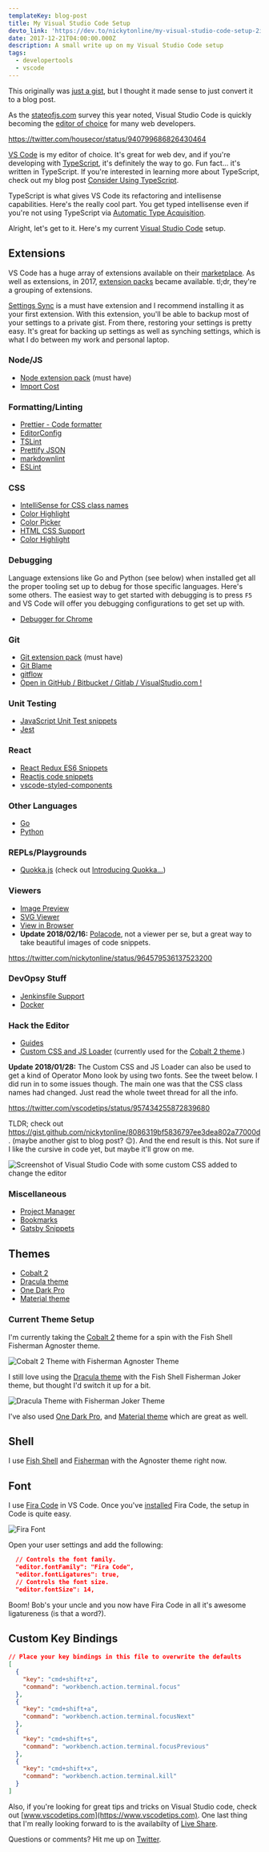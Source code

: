 ```yaml
---
templateKey: blog-post
title: My Visual Studio Code Setup
devto_link: 'https://dev.to/nickytonline/my-visual-studio-code-setup-2ima'
date: 2017-12-21T04:00:00.000Z
description: A small write up on my Visual Studio Code setup
tags:
  - developertools
  - vscode
---
```


This originally was [just a gist](https://gist.github.com/nickytonline/3d5ffeab871a6662d7a3f89bb0bed0f8), but I thought it made sense to just convert it to a blog post.

As the [stateofjs.com](https://stateofjs.com) survey this year noted, Visual Studio Code is quickly becoming the [editor of choice](https://stateofjs.com/2017/other-tools/) for many web developers.

https://twitter.com/housecor/status/940799686826430464

[VS Code](https://code.visualstudio.com/Download) is my editor of choice. It's great for web dev, and if you're developing with [TypeScript](http://www.typescriptlang.org), it's definitely the way to go. Fun fact... it's written in TypeScript. If you're interested in learning more about TypeScript, check out my blog post [Consider Using TypeScript](https://www.iamdeveloper.com/consider-using-typescript/).

TypeScript is what gives VS Code its refactoring and intellisense capabilities. Here's the really cool part. You get typed intellisense even if you're not using TypeScript via [Automatic Type Acquisition](https://code.visualstudio.com/docs/languages/javascript#_automatic-type-acquisition).

Alright, let's get to it. Here's my current [Visual Studio Code](https://code.visualstudio.com) setup.

## Extensions

VS Code has a huge array of extensions available on their [marketplace](https://marketplace.visualstudio.com/vscode). As well as extensions, in 2017, [extension packs](https://code.visualstudio.com/docs/extensionAPI/extension-manifest#_extension-packs) became available. tl;dr, they're a grouping of extensions.

[Settings Sync](https://marketplace.visualstudio.com/items?itemName=Shan.code-settings-sync) is a must have extension and I recommend installing it as your first extension. With this extension, you'll be able to backup most of your settings to a private gist. From there, restoring your settings is pretty easy. It's great for backing up settings as well as synching settings, which is what I do between my work and personal laptop.

### Node/JS

- [Node extension pack](https://marketplace.visualstudio.com/items?itemName=waderyan.nodejs-extension-pack) (must have)
- [Import Cost](https://marketplace.visualstudio.com/items?itemName=wix.vscode-import-cost)

### Formatting/Linting

- [Prettier - Code formatter](https://marketplace.visualstudio.com/items?itemName=esbenp.prettier-vscode)
- [EditorConfig](https://marketplace.visualstudio.com/items?itemName=EditorConfig.EditorConfig)
- [TSLint](https://marketplace.visualstudio.com/items?itemName=eg2.tslint)
- [Prettify JSON](https://marketplace.visualstudio.com/items?itemName=mohsen1.prettify-json)
- [markdownlint](https://marketplace.visualstudio.com/items?itemName=DavidAnson.vscode-markdownlint)
- [ESLint](https://marketplace.visualstudio.com/items?itemName=dbaeumer.vscode-eslint)

### CSS

- [IntelliSense for CSS class names](https://marketplace.visualstudio.com/items?itemName=Zignd.html-css-class-completion)
- [Color Highlight](https://marketplace.visualstudio.com/items?itemName=naumovs.color-highlight)
- [Color Picker](https://marketplace.visualstudio.com/items?itemName=anseki.vscode-color)
- [HTML CSS Support](https://marketplace.visualstudio.com/items?itemName=ecmel.vscode-html-css)
- [Color Highlight](https://marketplace.visualstudio.com/items?itemName=naumovs.color-highlight)

### Debugging

Language extensions like Go and Python (see below) when installed get all the proper tooling set up to debug for those specific languages. Here's some others. The easiest way to get started with debugging is to press `F5` and VS Code will offer you debugging configurations to get set up with.

- [Debugger for Chrome](https://marketplace.visualstudio.com/items?itemName=msjsdiag.debugger-for-chrome)

### Git

- [Git extension pack](https://marketplace.visualstudio.com/items?itemName=donjayamanne.git-extension-pack) (must have)
- [Git Blame](https://marketplace.visualstudio.com/items?itemName=waderyan.gitblame)
- [gitflow](https://marketplace.visualstudio.com/items?itemName=vector-of-bool.gitflow)
- [Open in GitHub / Bitbucket / Gitlab / VisualStudio.com !](https://marketplace.visualstudio.com/items?itemName=ziyasal.vscode-open-in-github)

### Unit Testing

- [JavaScript Unit Test snippets](https://marketplace.visualstudio.com/items?itemName=iZDT.javascript-unit-test-snippet)
- [Jest](https://marketplace.visualstudio.com/items?itemName=Orta.vscode-jest)

### React

- [React Redux ES6 Snippets](https://marketplace.visualstudio.com/items?itemName=timothymclane.react-redux-es6-snippets)
- [Reactjs code snippets](https://marketplace.visualstudio.com/items?itemName=xabikos.ReactSnippets)
- [vscode-styled-components](https://marketplace.visualstudio.com/items?itemName=jpoissonnier.vscode-styled-components)

### Other Languages

- [Go](https://marketplace.visualstudio.com/items?itemName=lukehoban.Go)
- [Python](https://marketplace.visualstudio.com/items?itemName=ms-python.python)

### REPLs/Playgrounds

- [Quokka.js](https://marketplace.visualstudio.com/items?itemName=WallabyJs.quokka-vscode) (check out [Introducing Quokka...](https://medium.com/@artem.govorov/introducing-quokka-the-live-scratchpad-for-javascript-free-developer-tool-a0eb15bb4f54))

### Viewers

- [Image Preview](https://marketplace.visualstudio.com/items?itemName=kisstkondoros.vscode-gutter-preview)
- [SVG Viewer](https://marketplace.visualstudio.com/items?itemName=cssho.vscode-svgviewer)
- [View in Browser](https://marketplace.visualstudio.com/items?itemName=qinjia.view-in-browser)
- **Update 2018/02/16:** [Polacode](https://marketplace.visualstudio.com/items?itemName=pnp.polacode), not a viewer per se, but a great way to take beautiful images of code snippets.

https://twitter.com/nickytonline/status/964579536137523200

### DevOpsy Stuff

- [Jenkinsfile Support](https://marketplace.visualstudio.com/items?itemName=secanis.jenkinsfile-support)
- [Docker](https://marketplace.visualstudio.com/items?itemName=PeterJausovec.vscode-docker)

### Hack the Editor

- [Guides](https://marketplace.visualstudio.com/items?itemName=spywhere.guides)
- [Custom CSS and JS Loader](https://marketplace.visualstudio.com/items?itemName=be5invis.vscode-custom-css) (currently used for the [Cobalt 2 theme](https://marketplace.visualstudio.com/items?itemName=wesbos.theme-cobalt2).)

**Update 2018/01/28:** The Custom CSS and JS Loader can also be used to get a kind of Operator Mono look by using two fonts. See the tweet below. I did run in to some issues though. The main one was that the CSS class names had changed. Just read the whole tweet thread for all the info.

https://twitter.com/vscodetips/status/957434255872839680

TLDR; check out https://gist.github.com/nickytonline/8086319bf5836797ee3dea802a77000d. (maybe another gist to blog post? 😉). And the end result is this. Not sure if I like the cursive in code yet, but maybe it'll grow on me.

![Screenshot of Visual Studio Code with some custom CSS added to change the editor](/img/ghetto-operator-mono.png)

### Miscellaneous

- [Project Manager](https://marketplace.visualstudio.com/items?itemName=alefragnani.project-manager)
- [Bookmarks](https://marketplace.visualstudio.com/items?itemName=alefragnani.Bookmarks)
- [Gatsby Snippets](https://marketplace.visualstudio.com/items?itemName=nickytonline.vscode-gatsby-snippets)

## Themes

- [Cobalt 2](https://marketplace.visualstudio.com/items?itemName=wesbos.theme-cobalt2)
- [Dracula theme](https://marketplace.visualstudio.com/items?itemName=dracula-theme.theme-dracula)
- [One Dark Pro](https://marketplace.visualstudio.com/items?itemName=zhuangtongfa.Material-theme)
- [Material theme](https://marketplace.visualstudio.com/items?itemName=Equinusocio.vsc-material-theme)

### Current Theme Setup

I'm currently taking the [Cobalt 2](https://marketplace.visualstudio.com/items?itemName=wesbos.theme-cobalt2) theme for a spin with the Fish Shell Fisherman Agnoster theme.

![Cobalt 2 Theme with Fisherman Agnoster Theme](https://gist.githubusercontent.com/nickytonline/3d5ffeab871a6662d7a3f89bb0bed0f8/raw/c00e3c60587414e788f62f89a503bc5a9b220bd0/cobalt2_agnoster_theme.jpg)

I still love using the [Dracula theme](https://marketplace.visualstudio.com/items?itemName=dracula-theme.theme-dracula) with the Fish Shell Fisherman Joker theme, but thought I'd switch it up for a bit.

![Dracula Theme with Fisherman Joker Theme](https://gist.githubusercontent.com/nickytonline/3d5ffeab871a6662d7a3f89bb0bed0f8/raw/c00e3c60587414e788f62f89a503bc5a9b220bd0/dracula_joker_theme.jpg)

I've also used [One Dark Pro](https://marketplace.visualstudio.com/items?itemName=zhuangtongfa.Material-theme), and [Material theme](https://marketplace.visualstudio.com/items?itemName=Equinusocio.vsc-material-theme) which are great as well.

## Shell

I use [Fish Shell](https://fishshell.com) and [Fisherman](https://github.com/fisherman/fisherman) with the Agnoster theme right now.

## Font

I use [Fira Code](https://github.com/tonsky/FiraCode) in VS Code. Once you've [installed](https://github.com/tonsky/FiraCode/wiki#installing-font) Fira Code, the setup in Code is quite easy.

![Fira Font](https://camo.githubusercontent.com/3a8948f34284f378ead7af5846aa432035c687ad/687474703a2f2f732e746f6e736b792e6d652f696d67732f666972615f636f64655f6c6f676f2e737667)

Open your user settings and add the following:

```json
  // Controls the font family.
  "editor.fontFamily": "Fira Code",
  "editor.fontLigatures": true,
  // Controls the font size.
  "editor.fontSize": 14,
```

Boom! Bob's your uncle and you now have Fira Code in all it's awesome ligatureness (is that a word?).

## Custom Key Bindings

```json
// Place your key bindings in this file to overwrite the defaults
[
  {
    "key": "cmd+shift+z",
    "command": "workbench.action.terminal.focus"
  },
  {
    "key": "cmd+shift+a",
    "command": "workbench.action.terminal.focusNext"
  },
  {
    "key": "cmd+shift+s",
    "command": "workbench.action.terminal.focusPrevious"
  },
  {
    "key": "cmd+shift+x",
    "command": "workbench.action.terminal.kill"
  }
]
```

Also, if you're looking for great tips and tricks on Visual Studio code, check out [www.vscodetips.com](https://www.vscodetips.com). One last thing that I'm really looking forward to is the availabilty of [Live Share](https://code.visualstudio.com/blogs/2017/11/15/live-share).

Questions or comments? Hit me up on [Twitter](https://twitter.com/nickytonline/status/878284255146557444).
